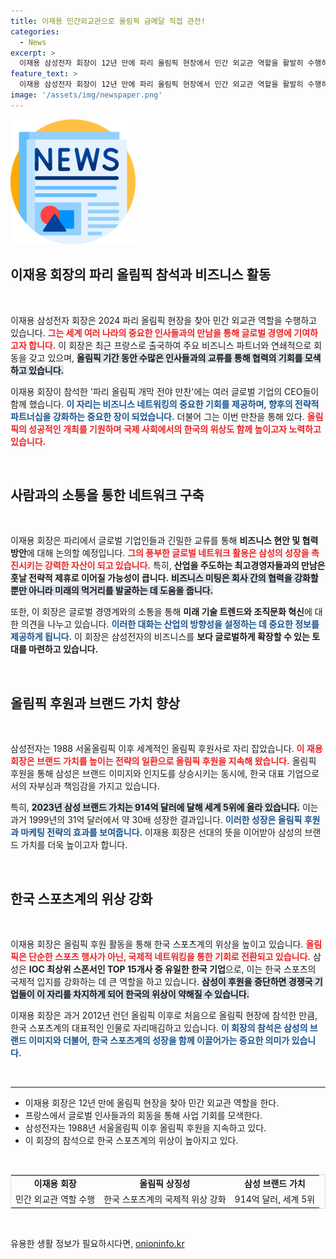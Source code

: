 ```yaml
---
title: 이재용 민간외교관으로 올림픽 금메달 직접 관전!
categories:
  - News
excerpt: >
  이재용 삼성전자 회장이 12년 만에 파리 올림픽 현장에서 민간 외교관 역할을 활발히 수행하며 글로벌 경영과 스포츠의 만남을 이끌고 있습니다. 세계 정상급 인사들과의 회동 속에서 한국 스포츠의 위상을 높이는 그의 행보에 주목하세요!
feature_text: >
  이재용 삼성전자 회장이 12년 만에 파리 올림픽 현장에서 민간 외교관 역할을 활발히 수행하며 글로벌 경영과 스포츠의 만남을 이끌고 있습니다. 세계 정상급 인사들과의 회동 속에서 한국 스포츠의 위상을 높이는 그의 행보에 주목하세요!
image: '/assets/img/newspaper.png'
---
```


<p><img src="/assets/img/newspaper.png" alt="kimp 속보" /></p>

<h2 data-ke-size="size26">이재용 회장의 파리 올림픽 참석과 비즈니스 활동</h2>

<p data-ke-size="size16">&nbsp;</p>

<p>이재용 삼성전자 회장은 2024 파리 올림픽 현장을 찾아 민간 외교관 역할을 수행하고 있습니다. <b><span style="color: #ee2323;">그는 세계 여러 나라의 중요한 인사들과의 만남을 통해 글로벌 경영에 기여하고자 합니다.</span></b> 이 회장은 최근 프랑스로 출국하여 주요 비즈니스 파트너와 연쇄적으로 회동을 갖고 있으며, <b><span style="background-color: #21538527;">올림픽 기간 동안 수많은 인사들과의 교류를 통해 협력의 기회를 모색하고 있습니다.</span></b> </p>

<p>이재용 회장이 참석한 '파리 올림픽 개막 전야 만찬'에는 여러 글로벌 기업의 CEO들이 함께 했습니다. <b><span style="color: #1a5490;">이 자리는 비즈니스 네트워킹의 중요한 기회를 제공하며, 향후의 전략적 파트너십을 강화하는 중요한 장이 되었습니다.</span></b> 더불어 그는 이번 만찬을 통해 있다. <b><span style="color: #ee2323;">올림픽의 성공적인 개최를 기원하며 국제 사회에서의 한국의 위상도 함께 높이고자 노력하고 있습니다.</span></b> </p>

<p data-ke-size="size16">&nbsp;</p>

<h2 data-ke-size="size26">사람과의 소통을 통한 네트워크 구축</h2>

<p data-ke-size="size16">&nbsp;</p>

<p>이재용 회장은 파리에서 글로벌 기업인들과 긴밀한 교류를 통해 <b>비즈니스 현안 및 협력 방안</b>에 대해 논의할 예정입니다. <b><span style="color: #ee2323;">그의 풍부한 글로벌 네트워크 활용은 삼성의 성장을 촉진시키는 강력한 자산이 되고 있습니다.</span></b> 특히, <strong>산업을 주도하는 최고경영자들과의 만남은 훗날 전략적 제휴로 이어질 가능성이 큽니다.</strong> <b><span style="background-color: #21538527;">비즈니스 미팅은 회사 간의 협력을 강화할 뿐만 아니라 미래의 먹거리를 발굴하는 데 도움을 줍니다.</span></b> </p>

<p>또한, 이 회장은 글로벌 경영계와의 소통을 통해 <b>미래 기술 트렌드와 조직문화 혁신</b>에 대한 의견을 나누고 있습니다. <b><span style="color: #1a5490;">이러한 대화는 산업의 방향성을 설정하는 데 중요한 정보를 제공하게 됩니다.</span></b> 이 회장은 삼성전자의 비즈니스를 <strong>보다 글로벌하게 확장할 수 있는 토대를 마련하고 있습니다.</strong></p>

<p data-ke-size="size16">&nbsp;</p>

<h2 data-ke-size="size26">올림픽 후원과 브랜드 가치 향상</h2>

<p data-ke-size="size16">&nbsp;</p>

<p>삼성전자는 1988 서울올림픽 이후 세계적인 올림픽 후원사로 자리 잡았습니다. <b><span style="color: #ee2323;">이 재용 회장은 브랜드 가치를 높이는 전략의 일환으로 올림픽 후원을 지속해 왔습니다.</span></b> 올림픽 후원을 통해 삼성은 브랜드 이미지와 인지도를 상승시키는 동시에, 한국 대표 기업으로서의 자부심과 책임감을 가지고 있습니다. </p>

<p>특히, <b><span style="background-color: #21538527;">2023년 삼성 브랜드 가치는 914억 달러에 달해 세계 5위에 올라 있습니다.</span></b> 이는 과거 1999년의 31억 달러에서 약 30배 성장한 결과입니다. <b><span style="color: #1a5490;">이러한 성장은 올림픽 후원과 마케팅 전략의 효과를 보여줍니다.</span></b> 이재용 회장은 선대의 뜻을 이어받아 삼성의 브랜드 가치를 더욱 높이고자 합니다.</p>

<p data-ke-size="size16">&nbsp;</p>

<h2 data-ke-size="size26">한국 스포츠계의 위상 강화</h2>

<p data-ke-size="size16">&nbsp;</p>

<p>이재용 회장은 올림픽 후원 활동을 통해 한국 스포츠계의 위상을 높이고 있습니다. <b><span style="color: #ee2323;">올림픽은 단순한 스포츠 행사가 아닌, 국제적 네트워킹을 통한 기회로 전환되고 있습니다.</span></b> 삼성은 <strong>IOC 최상위 스폰서인 TOP 15개사 중 유일한 한국 기업</strong>으로, 이는 한국 스포츠의 국제적 입지를 강화하는 데 큰 역할을 하고 있습니다. <b><span style="background-color: #21538527;">삼성이 후원을 중단하면 경쟁국 기업들이 이 자리를 차지하게 되어 한국의 위상이 약해질 수 있습니다.</span></b> </p>

<p>이재용 회장은 과거 2012년 런던 올림픽 이후로 처음으로 올림픽 현장에 참석한 만큼, 한국 스포츠계의 대표적인 인물로 자리매김하고 있습니다. <b><span style="color: #1a5490;">이 회장의 참석은 삼성의 브랜드 이미지와 더불어, 한국 스포츠계의 성장을 함께 이끌어가는 중요한 의미가 있습니다.</span></b> </p>

<p data-ke-size="size16">&nbsp;</p>

<hr>

<ul>
    <li>이재용 회장은 12년 만에 올림픽 현장을 찾아 민간 외교관 역할을 한다.</li>
    <li>프랑스에서 글로벌 인사들과의 회동을 통해 사업 기회를 모색한다.</li>
    <li>삼성전자는 1988년 서울올림픽 이후 올림픽 후원을 지속하고 있다.</li>
    <li>이 회장의 참석으로 한국 스포츠계의 위상이 높아지고 있다.</li>
</ul>

<p data-ke-size="size16">&nbsp;</p>

<table style="width: 100%; border: 1px solid #ddd;">
    <tr>
        <td style="text-align: center; height: 17px;"><b>이재용 회장</b></td>
        <td style="text-align: center; height: 17px;"><b>올림픽 상징성</b></td>
        <td style="text-align: center; height: 17px;"><b>삼성 브랜드 가치</b></td>
    </tr>
    <tr>
        <td style="text-align: center; height: 17px;">민간 외교관 역할 수행</td>
        <td style="text-align: center; height: 17px;">한국 스포츠계의 국제적 위상 강화</td>
        <td style="text-align: center; height: 17px;">914억 달러, 세계 5위</td>
    </tr>
</table>

<p data-ke-size="size16">&nbsp;</p>
유용한 생활 정보가 필요하시다면, <a href="https://onioninfo.kr" rel="dofollow">onioninfo.kr</a>


